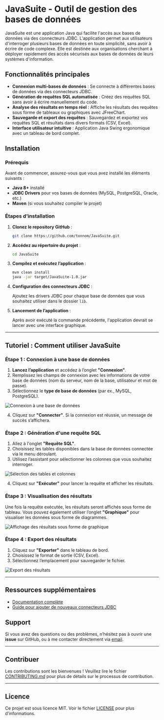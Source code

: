 # JavaSuite - Outil de gestion des bases de données

JavaSuite est une application Java qui facilite l'accès aux bases de données via des connecteurs JDBC. L'application permet aux utilisateurs d'interroger plusieurs bases de données en toute simplicité, sans avoir à écrire de code complexe. Elle est destinée aux organisations cherchant à déployer rapidement des accès sécurisés aux bases de données de leurs systèmes d'information.

## Fonctionnalités principales

- **Connexion multi-bases de données** : Se connecte à différentes bases de données via des connecteurs JDBC.
- **Génération de requêtes SQL automatisée** : Créez des requêtes SQL sans avoir à écrire manuellement du code.
- **Analyse des résultats en temps réel** : Affiche les résultats des requêtes sous forme de tableaux ou graphiques avec JFreeChart.
- **Sauvegarde et export des requêtes** : Sauvegardez et exportez vos requêtes SQL et résultats dans divers formats (CSV, Excel).
- **Interface utilisateur intuitive** : Application Java Swing ergonomique avec un tableau de bord complet.
  
## Installation

### Prérequis

Avant de commencer, assurez-vous que vous avez installé les éléments suivants :

- **Java 8+** installé
- **JDBC Drivers** pour vos bases de données (MySQL, PostgreSQL, Oracle, etc.)
- **Maven** (si vous souhaitez compiler le projet)

### Étapes d’installation

1. **Clonez le repository GitHub** :

    ```bash
    git clone https://github.com/tonnom/JavaSuite.git
    ```

2. **Accédez au répertoire du projet** :

    ```bash
    cd JavaSuite
    ```

3. **Compilez et exécutez l’application** :

    ```bash
    mvn clean install
    java -jar target/JavaSuite-1.0.jar
    ```

4. **Configuration des connecteurs JDBC** :

    Ajoutez les drivers JDBC pour chaque base de données que vous souhaitez utiliser dans le dossier `lib`.

5. **Lancement de l’application** :

    Après avoir exécuté la commande précédente, l'application devrait se lancer avec une interface graphique.

---

## Tutoriel : Comment utiliser JavaSuite

### Étape 1 : Connexion à une base de données

1. **Lancez l’application** et accédez à l’onglet **"Connexion"**.
2. Remplissez les champs de connexion avec les informations de votre base de données (nom du serveur, nom de la base, utilisateur et mot de passe).
3. Sélectionnez le **type de base de données** (par ex., MySQL, PostgreSQL).

![Connexion à une base de données](images/connexion.png)

4. Cliquez sur **"Connecter"**. Si la connexion est réussie, un message de succès s’affichera.

### Étape 2 : Génération d'une requête SQL

1. Allez à l'onglet **"Requête SQL"**.
2. Choisissez les tables disponibles dans la base de données connectée via le menu déroulant.
3. Utilisez l’assistant pour sélectionner les colonnes que vous souhaitez interroger.

![Sélection des tables et colonnes](images/requete_sql.png)

4. Cliquez sur **"Exécuter"** pour lancer la requête et afficher les résultats.

### Étape 3 : Visualisation des résultats

Une fois la requête exécutée, les résultats seront affichés sous forme de tableau. Vous pouvez également utiliser l’onglet **"Graphique"** pour visualiser les données sous forme de diagrammes.

![Affichage des résultats sous forme de graphique](images/graphique.png)

### Étape 4 : Export des résultats

1. Cliquez sur **"Exporter"** dans le tableau de bord.
2. Choisissez le format de sortie (CSV, Excel).
3. Sélectionnez l’emplacement pour sauvegarder le fichier.

![Export des résultats](images/export.png)

---

## Ressources supplémentaires

- [Documentation complète](https://github.com/tonnom/JavaSuite/wiki)
- [Guide pour ajouter de nouveaux connecteurs JDBC](https://github.com/tonnom/JavaSuite/wiki/Adding-JDBC-Drivers)

## Support

Si vous avez des questions ou des problèmes, n’hésitez pas à ouvrir une **issue** sur GitHub, ou à me contacter directement via [email](mailto:support@tonnom.com).

---

## Contribuer

Les contributions sont les bienvenues ! Veuillez lire le fichier [CONTRIBUTING.md](https://github.com/tonnom/JavaSuite/CONTRIBUTING.md) pour plus de détails sur le processus de contribution.

---

## Licence

Ce projet est sous licence MIT. Voir le fichier [LICENSE](https://github.com/tonnom/JavaSuite/LICENSE.md) pour plus d’informations.
